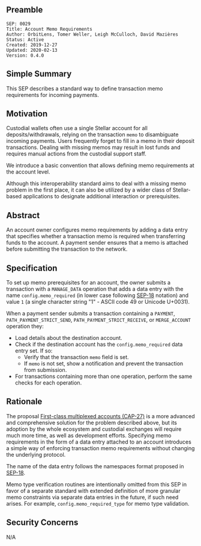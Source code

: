 ## Preamble

```
SEP: 0029
Title: Account Memo Requirements
Author: OrbitLens, Tomer Weller, Leigh McCulloch, David Mazières
Status: Active
Created: 2019-12-27
Updated: 2020-02-13
Version: 0.4.0
```

## Simple Summary

This SEP describes a standard way to define transaction memo requirements for
incoming payments. 

## Motivation

Custodial wallets often use a single Stellar account for all deposits/withdrawals,
relying on the transaction `memo` to disambiguate incoming payments.
Users frequently forget to fill in a memo in their deposit transactions.
Dealing with missing memos may result in lost funds and requires manual actions
from the custodial support staff.

We introduce a basic convention that allows defining memo requirements at the
account level.

Although this interoperability standard aims to deal with a missing memo problem
in the first place, it can also be utilized by a wider class of Stellar-based
applications to designate additional interaction or prerequisites.

## Abstract

An account owner configures memo requirements by adding a data entry that
specifies whether a transaction memo is required when transferring funds to
the account. A payment sender ensures that a memo is attached before submitting
the transaction to the network.

## Specification

To set up memo prerequisites for an account, the owner submits a transaction
with a `MANAGE_DATA` operation that adds a data entry with the name
`config.memo_required` (in lower case following [SEP-18](ecosystem/sep-0018.md) notation) and value `1`
(a single character string "1" - ASCII code 49 or Unicode U+0031).

When a payment sender submits a transaction containing a `PAYMENT`,
`PATH_PAYMENT_STRICT_SEND`, `PATH_PAYMENT_STRICT_RECEIVE`, or `MERGE_ACCOUNT`
operation they:

- Load details about the destination account.
- Check if the destination account has the `config.memo_required` data entry set.
  If so:
   - Verify that the transaction `memo` field is set.
   - If `memo` is not set, show a notification and prevent the transaction
     from submission.
- For transactions containing more than one operation, perform the same checks
  for each operation.

## Rationale

The proposal [First-class multiplexed accounts (CAP-27)](core/cap-0027.md) is a more advanced and
comprehensive solution for the problem described above, but its adoption by the
whole ecosystem and custodial exchanges will require much more time, as well as
development efforts. Specifying memo requirements in the form of a data entry
attached to an account introduces a simple way of enforcing transaction
memo requirements without changing the underlying protocol. 

The name of the data entry follows the namespaces format proposed in [SEP-18](ecosystem/sep-0018.md).

Memo type verification routines are intentionally omitted from this SEP in favor
of a separate standard with extended definition of more granular memo
constraints via separate data entries in the future, if such need arises.
For example, `config.memo_required_type` for memo type validation.

## Security Concerns

N/A
